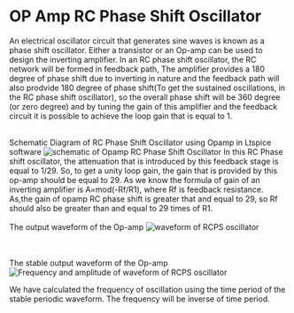 # OP Amp RC Phase Shift Oscillator
An electrical oscillator circuit that generates sine waves is known as a phase shift oscillator. Either a transistor or an Op-amp can be used to design the inverting amplifier. In an RC phase shift oscillator, the RC network will be formed in feedback path, The amplifier provides a 180 degree of phase shift due to inverting in nature and the feedback path will also prodvide 180 degree of phase shift(To get the sustained oscillations, in the RC phase shift oscillator), so the overall phase shift will be 360 degree (or zero degree) and by tuning the gain of this amplifier and the feedback circuit it is possible to achieve the loop gain that is equal to 1. <br><br>  

Schematic Diagram of RC Phase Shift Oscillator using Opamp in Ltspice software
![schematic of Opamp RC Phase Shift Oscillator](https://user-images.githubusercontent.com/111141190/192093672-fcbfaab0-7fb2-45b8-a96f-73c853352f88.jpg)
In this RC Phase shift oscillator, the attenuation that is introduced by this feedback stage is equal to 1/29. So, to get a unity loop gain, the gain that is provided by this op-amp should be equal to 29. As we know the formula of gain of an inverting amplifier is A=mod(-Rf/R1), where Rf is feedback resistance. As,the gain of opamp RC phase shift is greater that and equal to 29, so Rf should also be greater than and equal to 29 times of R1.
<br><br>
The output waveform of the Op-amp
![waveform of RCPS oscillator](https://user-images.githubusercontent.com/111141190/192093662-e5f0101d-8c0d-42de-90a4-f107c41450ad.jpg)

<br><br>
The stable output waveform of the Op-amp
![Frequency and amplitude of waveform of RCPS oscillator](https://user-images.githubusercontent.com/111141190/192093646-6ddf4d81-79f4-4133-83e1-a5e23d8ce24a.jpg)

 We have calculated the frequency of oscillation using the time period of the stable periodic waveform. The frequency will be inverse of time period.
